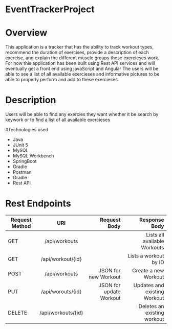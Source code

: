 # EventTrackerProject

# Overview
This application is a tracker that has the ability to track workout types, recommend the duration of exercises, provide a description of each exercise, and explain the different muscle groups these exercieses work. For now this application has been built using Rest API services and will eventually get a front end using javaScript and Angular The users will be able to see a list of all available exercieses and informative pictures to be able to properly perform and add to these exercieses.

# Description
Users will be able to find any exercies they want whether it be search by keywork or to find a list of all available exercieses

#Technologies used
- Java
- JUnit 5
- MySQL
- MySQL Workbench
- SpringBoot
- Gradle
- Postman
- Gradle
- Rest API
# Rest Endpoints
| Request Method| URI           | Request Body | Response Body                      |
| ------------- |:-------------:| ------------:| ----------------------------------:|
| GET           | /api/workouts |              | Lists all available Workouts       |                  
| GET           | /api/workout/{id}|           | Lists a workout by ID              |
| POST          | /api/workouts | JSON for new Workout| Create a new Workout        |
| PUT           | /api/worouts/{id}| JSON for update Workout| Updates and existing Workout |
| DELETE        | /api/workouts/{id}|          | Deletes an existing workout        |

